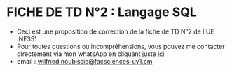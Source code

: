 # FICHE DE TD N°2 : Langage SQL

- Ceci est une proposition de correction de la fiche de TD N°2 de l'UE INF351 
- Pour toutes questions ou incompréhensions, vous pouvez me contacter directement via mon whatsApp en cliquant juste [ici](https://wa.me/+237690232120)
- email : wilfried.noubissie@facsciences-uy1.cm
